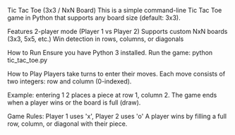 Tic Tac Toe (3x3 / NxN Board)
This is a simple command-line Tic Tac Toe game in Python that supports any board size (default: 3x3).

Features
2-player mode (Player 1 vs Player 2)
Supports custom NxN boards (3x3, 5x5, etc.)
Win detection in rows, columns, or diagonals

How to Run
Ensure you have Python 3 installed.
Run the game: python tic_tac_toe.py

How to Play
Players take turns to enter their moves.
Each move consists of two integers: row and column (0-indexed).

Example: entering 1 2 places a piece at row 1, column 2.
The game ends when a player wins or the board is full (draw).

Game Rules:
Player 1 uses 'x', Player 2 uses 'o'
A player wins by filling a full row, column, or diagonal with their piece.